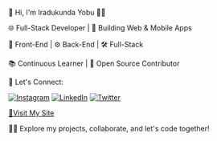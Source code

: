 
👋 Hi, I'm Iradukunda Yobu 👨‍💻

🌐 Full-Stack Developer | 🚀 Building Web & Mobile Apps

🔧 Front-End | ⚙️ Back-End | 🛠️ Full-Stack

📚 Continuous Learner | 🌟 Open Source Contributor

🔗 Let's Connect:

 [![Instagram](https://img.shields.io/badge/Instagram-%23E4405F.svg?logo=Instagram&logoColor=white)](https://www.instagram.com/yobuir/) [![LinkedIn](https://img.shields.io/badge/LinkedIn-%230077B5.svg?logo=linkedin&logoColor=white)](https://linkedin.com/in/yobu) [![Twitter](https://img.shields.io/badge/Twitter-%231DA1F2.svg?logo=Twitter&logoColor=white)](https://twitter.com/yobuir)

[🚀Visit My Site](https://irayobu.netlify.app/)

👨‍💻 Explore my projects, collaborate, and let's code together!
